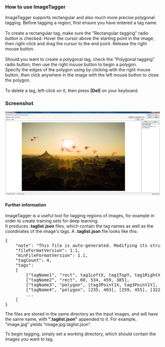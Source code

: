 ### How to use ImageTagger

ImageTagger supports rectangular and also much more precise polygonal tagging. Before tagging a region, first ensure you have entered a tag name.<br><br>
To create a rectangular tag, make sure the "Rectangular tagging" radio button is checked. Hover the cursor above the starting point in the image, then right-click and drag the cursor to the end point. Release the right mouse button.<br><br>
Should you want to create a polygonal tag, check the "Polygonal tagging" radio button, then use the right mouse button to begin a polygon.<br>
Specify the edges of the polygon using by clicking with the right mouse button, then click anywhere in the image with the left mouse button to close the polygon.<br><br>
To delete a tag, left-click on it, then press __[Del]__ on your keyboard.

### Screenshot

![Screenshot of ImageTagger](Screenshot.png)

#### Further information

ImageTagger is a useful tool for tagging regions of images, for example in order to create training sets for deep learning.<br>
It produces __.taglist.json__ files, which contain the tag names as well as the coordinates of the image's tags.
A __.taglist.json__ file looks like this:

<pre>
{
    "note": "This file is auto-generated. Modifying its structure will cause the image tagger to stop working.",
    "fileFormatVersion": 1.1,
    "minFileFormatVersion": 1.1,
    "tagCount": 4,
    "tags":
    [
        ["tagName1", "rect", tag1LeftX, tag1TopY, tag1RightX, tag1BottomY],
        ["tagName2", "rect", 60, 534, 459, 385],
        ["tagName3", "polygon", [tag3Point1X, tag3Point1Y], [tag3Point2X, tag3Point2Y], [tag3Point3X, tag3Point3Y], ...],
        ["tagName4", "polygon", [235, 403], [259, 455], [322, 487], [289, 290]],
        ...
    ]
}
</pre>

The files are stored in the same directory as the input images, and will have the same name, with __".taglist.json"__ appended to it.
For example, "image.jpg" yields "image.jpg.taglist.json".

To begin tagging, simply set a working directory, which should contain the images you want to tag.